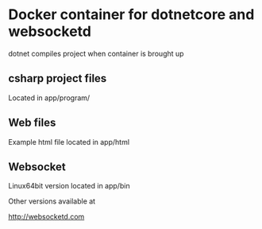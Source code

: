 # Docker container for dotnetcore and websocketd

dotnet compiles project when container is brought up

## csharp project files

Located in app/program/

## Web files

Example html file located in app/html

## Websocket

Linux64bit version located in app/bin

Other versions available at

http://websocketd.com
